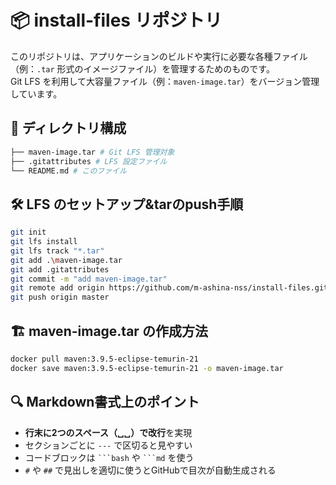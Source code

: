 # 📦 install-files リポジトリ

このリポジトリは、アプリケーションのビルドや実行に必要な各種ファイル（例：`.tar` 形式のイメージファイル）を管理するためのものです。  
Git LFS を利用して大容量ファイル（例：`maven-image.tar`）をバージョン管理しています。

## 📂 ディレクトリ構成

```bash
├── maven-image.tar # Git LFS 管理対象
├── .gitattributes # LFS 設定ファイル
└── README.md # このファイル
```


## 🛠️ LFS のセットアップ&tarのpush手順

```bash
git init
git lfs install
git lfs track "*.tar"
git add .\maven-image.tar
git add .gitattributes
git commit -m "add maven-image.tar"
git remote add origin https://github.com/m-ashina-nss/install-files.git
git push origin master
```

## 🏗️ maven-image.tar の作成方法
```bash
docker pull maven:3.9.5-eclipse-temurin-21
docker save maven:3.9.5-eclipse-temurin-21 -o maven-image.tar
```

## 🔍 Markdown書式上のポイント

- **行末に2つのスペース（␣␣）で改行**を実現
- セクションごとに `---` で区切ると見やすい
- コードブロックは ```` ```bash ```` や ```` ```md ```` を使う
- `#` や `##` で見出しを適切に使うとGitHubで目次が自動生成される
